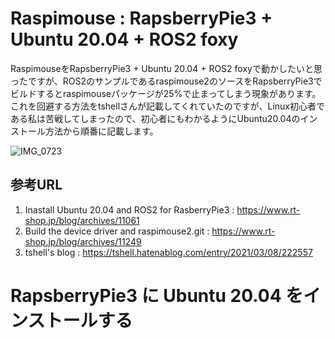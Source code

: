 # Raspimouse : RapsberryPie3 + Ubuntu 20.04 + ROS2 foxy
RaspimouseをRapsberryPie3 + Ubuntu 20.04 + ROS2 foxyで動かしたいと思ったですが、ROS2のサンプルであるraspimouse2のソースをRapsberryPie3でビルドするとraspimouseパッケージが25%で止まってしまう現象があります。これを回避する方法をtshellさんが記載してくれていたのですが、Linux初心者である私は苦戦してしまったので、初心者にもわかるようにUbuntu20.04のインストール方法から順番に記載します。

![IMG_0723](https://user-images.githubusercontent.com/34445043/117532437-7ef08280-b022-11eb-8467-5362277e8733.jpg)

## 参考URL
1. Inastall Ubuntu 20.04 and ROS2 for RasberryPie3 : https://www.rt-shop.jp/blog/archives/11061
2. Build the device driver and raspimouse2.git : https://www.rt-shop.jp/blog/archives/11249
3. tshell's blog : https://tshell.hatenablog.com/entry/2021/03/08/222557

# RapsberryPie3 に Ubuntu 20.04 をインストールする

